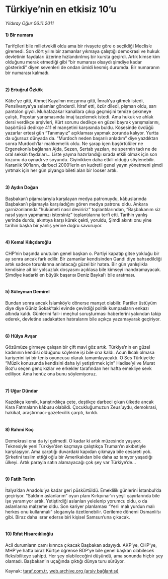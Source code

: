# Türkiye’nin en etkisiz 10’u

*Yıldıray Oğur 06.11.2011*

<div class="yazi"><h4>1) Bir numara</h4>
<p>Tarifçileri bile milletvekili oldu ama bir rivayete göre o seçildiği Meclis’e giremedi. Son dört yılını bir zamanlar yıkmaya çalıştığı demokrasi ve hukuk devletinin faydaları üzerine hızlandırılmış bir kursta geçirdi. Artık kimse kim olduğunu merak etmediği gibi “bir numarası olsaydı şimdiye kadar gösterirdi” diyen sevenleri de ondan ümidi kesmiş durumda. Bir numaranın bir numarası kalmadı.</p>
<h4><br/>2) Ertuğrul Özkök</h4>
<p>Kâbe’ye gitti, Ahmet Kaya’nın mezarına gitti, İmralı’ya gitmek istedi, Pensilvanya’ya selamlar gönderdi. İtiraf etti, özür diledi, pişman oldu, sarı pantolon giydi. Muhafazakar kanallara çıkıp geçmişini temize çekmeye çalıştı, Popstar yarışmasında imaj tazelemek istedi. Ama hukuk ve ahlak dersi verdikçe arşivleri, Kürt sorunu dedikçe en güzel bayrak yarışmalarını, başörtüsü dedikçe 411 el manşetini karşısında buldu. Köşesinde övdüğü yazarlar ertesi gün “Tanımayız” açıklaması yapmak zorunda kalıyor. Yurtta da uğursuz dünyada da. “Murdoch neden başarılı anladım” diye yazdıktan sonra Murdoch’lar mahkemelik oldu. Ne şarap içen başörtülüler ne Ergenekon’a bağlanan Ajda, Sezen, Sertab yazıları, ne spermin tadı ne de oral seksin faydaları... Liste yayına hazırlandığı sırada etkili olmak için son kozunu da oynadı ve soyundu. Giyinikken daha etkili olduğu söylenebilir. Karanlık 90’ların, darbeci 2000’lerin en kudretli genel yayın yönetmeni şimdi yırtmak için her gün piyango bileti alan bir looser artık.</p>
<h4><br/>3) Aydın Doğan</h4>
<p>Başbakan’ı pijamalarıyla karşılayan medya patronuydu, kâbuslarında Başbakan’ı pijamayla karşıladığını gören medya patronu oldu. Ankara garnizonlarında “hükümeti nasıl deviririz” toplantılarından, “Başbakanım siz nasıl yayın yapmamızı istersiniz” toplantılarına terfi etti. Tarihin yanlış yerinde durdu, akıntıya karşı kürek çekti, yoruldu, Şimdi akıntı onu yine tarihin başka bir yanlış yerine doğru savuruyor.</p>
<h4><br/>4) Kemal Kılıçdaroğlu</h4>
<p>CHP’nin başında unutulan genel başkan o. Partiyi kapatıp gitse yokluğu bir ay sonra ancak fark edilir. Bir zamanlar kendisinden Gandi diye bahsedildiği artık sadece torunlarına anlatacağı güzel bir hatıra. Bir gün yanlışlıkla kendisine ait bir yolsuzluk dosyasını açıklasa bile kimseyi inandıramayacak. Şimdiye kadarki en büyük başarısı Deniz Baykal’ı bile aratması.</p>
<h4><br/>5) Süleyman Demirel</h4>
<p>Bundan sonra ancak İslamköy’e dönerse manşet olabilir. Partiler üstüyüm diye diye Güniz Sokak’taki evinde çevirdiği politik kumpasların enkazı altında kaldı. Günlerini fail-i meçhul soruşturması haberlerini yakından takip ederek, devletine sadakatten hatıralarını bile açıkça yazamayarak geçiriyor.</p>
<h4><br/>6) Hülya Avşar</h4>
<p>Gözümüze girmeye çalışan bir çift mavi göz artık. Türkiye’nin en güzel kadınının kendisi olduğunu söyleme işi bile ona kaldı. Acun Ilıcalı olmasa kariyerini iyi bir tenis oyuncusu olarak tamamlayacaktı. O Ses Türkiye’de “Müzik konusunda kendisini daha iyi yetiştirmek için” Hadise’yi ve Murat Boz’u seçen genç kızlar ve erkekler tarafından her hafta emekliye sevk ediliyor. Ama henüz ona bunu söylemiyoruz.</p>
<h4><br/>7) Uğur Dündar</h4>
<p>Kazdıkça kemik, karıştırdıkça çete, deştikçe darbeci çıkan ülkede ancak Kara Fatmaların kâbusu olabildi. Çocukluğumuzun Zeus’uydu, demokrasi, hakikat, araştırmacı-gazetecilik çarptı, kırıldı.</p>
<h4><br/>8) Rahmi Koç</h4>
<p>Demokrasi ona da iyi gelmedi. O kadar ki artık müzesinde yaşıyor. Teknesiyle yeni Türkiye’den kaçmaya çalıştıkça Truman’ın akıbetiyle karşılaşıyor. Ama çarptığı duvardaki kapıdan çıkmaya bile cesareti yok. Şirketini teslim ettiği oğlu bir Amerikalıdan bile daha az tanıyor yaşadığı ülkeyi. Artık parayla satın alamayacağı çok şey var Türkiye’de...</p>
<h4><br/>9) Fatih Terim</h4>
<p>İtalya’dan Anadolu’ya kadar geri püskürtüldü. Emeklilik günlerini İstanbul’da geçiriyor. “Saldırın aslanlarım” oyun planı Kırkpınar’ın yeşil çayırlarında bile işe yaramıyor artık. Yetiştirdiği aslanları yelelenip yorumcu oldu, o da aslanlarına malzeme oldu. Son kariyer planlaması “Yerli malı yurdun malı herkes onu kullanmalı” sloganıyla özetlenebilir. Gerileme dönemi Osmanlı’sı gibi. Biraz daha ısrar ederse biri kişisel Samsun’una çıkacak.</p>
<h4><br/>10) Rıfat Hisarcıklıoğlu</h4>
<p>Acil durumların camı kırınca çıkacak Başbakan adayıydı. AKP’ye, CHP’ye, MHP’ye hatta biraz Kürtçe öğrense BDP’ye bile genel başkan olabilecek fleksibiliteye sahipti. Her şey olabileceğini düşündü, ama sonunda hiçbir şey olamadı. Başbakan’ın uçağında çıktığı dünya turu sürüyor.</p>
</div>

Kaynak: [taraf.com.tr](http://www.taraf.com.tr/yildiray-ogur/makale-turkiye-nin-en-etkisiz-10-u.htm), [web.archive.org (arşiv bağlantısı)](http://web.archive.org/web/20130709211317/http://www.taraf.com.tr/yildiray-ogur/makale-turkiye-nin-en-etkisiz-10-u.htm)
